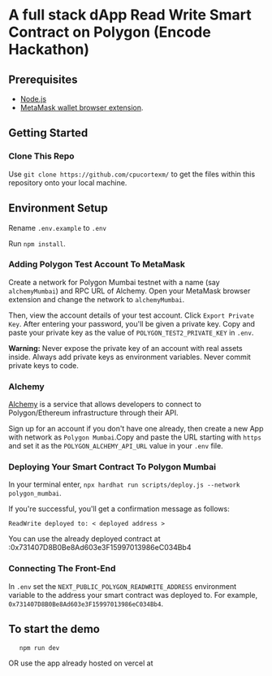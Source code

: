 # A full stack dApp Read Write Smart Contract on Polygon (Encode Hackathon)

## Prerequisites

- [Node.js](https://nodejs.org/en/download/)
- [MetaMask wallet browser extension](https://metamask.io/download.html).

## Getting Started

### Clone This Repo

Use `git clone https://github.com/cpucortexm/` to get the files within this repository onto your local machine.

## Environment Setup

Rename `.env.example` to `.env`

Run `npm install`.

### Adding Polygon Test Account To MetaMask

Create a network for Polygon Mumbai testnet with a name (say `alchemyMumbai`) and RPC URL of Alchemy. Open your MetaMask browser extension and change the network to `alchemyMumbai`.

Then, view the account details of your test account. Click `Export Private Key`. After entering your password, you'll be given a private key. Copy and paste your private key as the value of `POLYGON_TEST2_PRIVATE_KEY` in `.env`.

**Warning:** Never expose the private key of an account with real assets inside. Always add private keys as environment variables. Never commit private keys to code.

### Alchemy

[Alchemy](https://dashboard.alchemyapi.io/) is a service that allows developers to connect to Polygon/Ethereum infrastructure through their API.

Sign up for an account if you don't have one already, then create a new App with network as `Polygon Mumbai`.Copy and paste the URL starting with `https` and set it as the `POLYGON_ALCHEMY_API_URL` value in your `.env` file.

### Deploying Your Smart Contract To Polygon Mumbai

In your terminal enter, `npx hardhat run scripts/deploy.js --network polygon_mumbai`.

If you're successful, you'll get a confirmation message as follows:

```
ReadWrite deployed to: < deployed address >
```

You can use the already deployed contract at :0x731407D8B0Be8Ad603e3F15997013986eC034Bb4

### Connecting The Front-End

In `.env` set the `NEXT_PUBLIC_POLYGON_READWRITE_ADDRESS` environment variable to the address your smart contract was deployed to. For example, `0x731407D8B0Be8Ad603e3F15997013986eC034Bb4`.

## To start the demo

```
   npm run dev
```

OR use the app already hosted on vercel at
